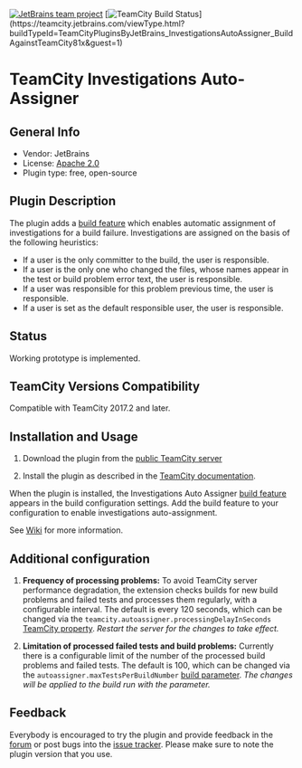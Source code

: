 [![JetBrains team project](http://jb.gg/badges/team.svg)](https://confluence.jetbrains.com/display/ALL/JetBrains+on+GitHub)
[![TeamCity Build Status](https://teamcity.jetbrains.com/app/rest/builds/buildType(id:TeamCityPluginsByJetBrains_InvestigationsAutoAssigner_BuildAgainstTeamCity81x)/statusIcon.svg)](https://teamcity.jetbrains.com/viewType.html?buildTypeId=TeamCityPluginsByJetBrains_InvestigationsAutoAssigner_BuildAgainstTeamCity81x&guest=1)

# TeamCity Investigations Auto-Assigner

## General Info
* Vendor: JetBrains
* License: [Apache 2.0](http://www.apache.org/licenses/LICENSE-2.0)
* Plugin type: free, open-source

## Plugin Description
The plugin adds a [build feature](https://confluence.jetbrains.com/display/TCDL/Adding+Build+Features) which enables automatic assignment of investigations for a build failure. Investigations are assigned on the basis of the following heuristics:

* If a user is the only committer to the build, the user is responsible.
* If a user is the only one who changed the files, whose names appear in the test or build problem error text, the user is responsible.
* If a user was responsible for this problem previous time, the user is responsible.
* If a user is set as the default responsible user, the user is responsible.

## Status
Working prototype is implemented.

## TeamCity Versions Compatibility
Compatible with TeamCity 2017.2 and later.

## Installation and Usage
1. Download the plugin from the [public TeamCity server](http://teamcity.jetbrains.com/viewLog.html?buildId=lastSuccessful&buildTypeId=TeamCityPluginsByJetBrains_InvestigationsAutoAssigner_BuildAgainstTeamCity81x&tab=artifacts)

2. Install the plugin as described in the [TeamCity documentation](http://confluence.jetbrains.com/display/TCDL/Installing+Additional+Plugins#InstallingAdditionalPlugins-InstallingTeamCityplugins).

When the plugin is installed, the Investigations Auto Assigner [build feature](https://confluence.jetbrains.com/display/TCDL/Adding+Build+Features) appears in the build configuration settings. Add the build feature to your configuration to enable investigations auto-assignment.

See [Wiki](https://github.com/JetBrains/teamcity-investigations-auto-assigner/wiki) for more information.

## Additional configuration
1. **Frequency of processing problems:** 
To avoid TeamCity server performance degradation, 
the extension checks builds for new build problems and failed tests and processes them regularly, 
with a configurable interval. The default is every 120 seconds, which can be changed
via the `teamcity.autoassigner.processingDelayInSeconds` 
[TeamCity property](https://confluence.jetbrains.com/display/TCDL/Configuring+TeamCity+Server+Startup+Properties).
*Restart the server for the changes to take effect.*
 
2. **Limitation of processed failed tests and build problems:** 
Currently there is a configurable limit of the number of the processed build problems 
and failed tests. The default is 100, which can be changed via 
the `autoassigner.maxTestsPerBuildNumber` [build parameter](https://confluence.jetbrains.com/display/TCD18/Configuring+Build+Parameters).
*The changes will be applied to the build run with the parameter.*

## Feedback
Everybody is encouraged to try the plugin and provide feedback in the [forum](http://devnet.jetbrains.net/community/teamcity/teamcity) or post bugs into the [issue tracker](http://youtrack.jetbrains.net/issues/TW).
Please make sure to note the plugin version that you use.
